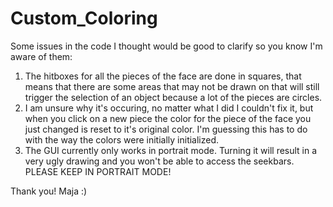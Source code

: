 # Custom_Coloring

Some issues in the code I thought would be good to clarify so you know I'm aware of them:
1. The hitboxes for all the pieces of the face are done in squares, that means that there are some areas
that may not be drawn on that will still trigger the selection of an object because a lot of the pieces are circles.
2. I am unsure why it's occuring, no matter what I did I couldn't fix it, but when you click on a new piece the color
for the piece of the face you just changed is reset to it's original color. I'm guessing this has to do with the way
the colors were initially initialized.
3. The GUI currently only works in portrait mode. Turning it will result in a very ugly drawing and you won't be
able to access the seekbars. PLEASE KEEP IN PORTRAIT MODE!

Thank you!
Maja :)
